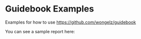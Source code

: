 Guidebook Examples
==================

Examples for how to use https://github.com/wongelz/guidebook

You can see a sample report here:
